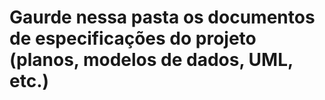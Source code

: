 # Gaurde nessa pasta os documentos de especificações do projeto (planos, modelos de dados, UML, etc.)

